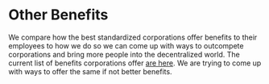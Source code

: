 # Other Benefits

We compare how the best standardized corporations offer benefits to their employees to how we do so we can come up with ways to outcompete corporations and bring more people into the decentralized world. The current list of benefits corporations offer [are here](https://docs.google.com/document/d/1sHEiyfmOPmZ-7c1dIFe3FIMlsaMKfLrt/edit?usp=sharing\&ouid=118407420055444625212\&rtpof=true\&sd=true). We are trying to come up with ways to offer the same if not better benefits.&#x20;
